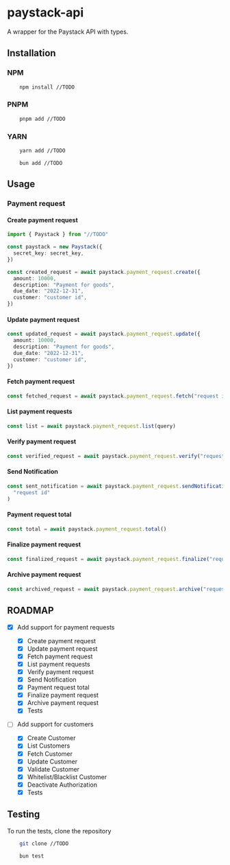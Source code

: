 # paystack-api

A wrapper for the Paystack API with types.

## Installation

### NPM

```bash
    npm install //TODO
```

### PNPM

```bash
    pnpm add //TODO
```

### YARN

```bash
    yarn add //TODO
```

```BUN
    bun add //TODO
```

## Usage

### Payment request

#### Create payment request

```typescript
import { Paystack } from "//TODO"

const paystack = new Paystack({
  secret_key: secret_key,
})

const created_request = await paystack.payment_request.create({
  amount: 10000,
  description: "Payment for goods",
  due_date: "2022-12-31",
  customer: "customer id",
})
```

#### Update payment request

```typescript
const updated_request = await paystack.payment_request.update({
  amount: 10000,
  description: "Payment for goods",
  due_date: "2022-12-31",
  customer: "customer id",
})
```

#### Fetch payment request

```typescript
const fetched_request = await paystack.payment_request.fetch("request id")
```

#### List payment requests

```typescript
const list = await paystack.payment_request.list(query)
```

#### Verify payment request

```typescript
const verified_request = await paystack.payment_request.verify("request id")
```

#### Send Notification

```typescript
const sent_notification = await paystack.payment_request.sendNotification(
  "request id"
)
```

#### Payment request total

```typescript
const total = await paystack.payment_request.total()
```

#### Finalize payment request

```typescript
const finalized_request = await paystack.payment_request.finalize("request id")
```

#### Archive payment request

```typescript
const archived_request = await paystack.payment_request.archive("request id")
```

## ROADMAP

- [x] Add support for payment requests

  - [x] Create payment request
  - [x] Update payment request
  - [x] Fetch payment request
  - [x] List payment requests
  - [x] Verify payment request
  - [x] Send Notification
  - [x] Payment request total
  - [x] Finalize payment request
  - [x] Archive payment request
  - [x] Tests

- [ ] Add support for customers

  - [x] Create Customer
  - [x] List Customers
  - [x] Fetch Customer
  - [x] Update Customer
  - [x] Validate Customer
  - [x] Whitelist/Blacklist Customer
  - [x] Deactivate Authorization
  - [x] Tests

## Testing

To run the tests, clone the repository

```bash
    git clone //TODO
```

```bash
    bun test
```
